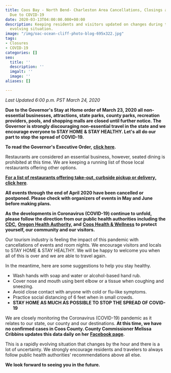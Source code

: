 ```yaml
---
title: Coos Bay - North Bend- Charleston Area Cancellations, Closings and Changes
  Due to COVID-19
date: 2020-03-13T04:00:00.000+00:00
description: Keeping residents and visitors updated on changes during this rapidly
  evolving situation.
image: "/img/oac-ocean-cliff-photo-blog-695x322.jpg"
tags:
- Closures
- COVID-19
categories: []
seo:
  title: ''
  description: ''
  imgalt: ''
  image: ''
aliases: []

---
```

_Last Updated 6:00 p.m. PST March 24, 2020_

**Due to the Governor's Stay at Home order of March 23, 2020 all non-essential businesses, attractions, state parks, county parks, recreation providers, pools, and shopping malls are closed until further notice. The Governor is strongly discouraging non-essential travel in the state and we encourage everyone to STAY HOME & STAY HEALTHY. Let's all do our part to stop the spread of COVID-19.**

**To read the Governor's Executive Order,** [**click here**](https://govsite-assets.s3.amazonaws.com/jkAULYKcSh6DoDF8wBM0_EO%2020-12.pdf)**.**

Restaurants are considered an essential business, however, seated dining is prohibited at this time. We are keeping a running list of those local restaurants offering other options.

[**For a list of restaurants offering take-out, curbside pickup or delivery, click here**](/dining-options-takeout/).

**All events through the end of April 2020 have been cancelled or postponed. Please check with organizers of events in May and June before making plans.**

**As the developments in Coronavirus (COVID-19) continue to unfold, please follow the direction from our public health authorities including the** [**CDC**](https://www.cdc.gov/coronavirus/2019-ncov/index.html)**,** [**Oregon Health Authority**](https://www.oregon.gov/oha/pages/index.aspx)**, and** [**Coos Health & Wellness**](https://cooshealthandwellness.org/) **to protect yourself, our community and our visitors.**

Our tourism industry is feeling the impact of this pandemic with cancellations of events and room nights. We encourage visitors and locals to STAY HOME & STAY HEALTHY. We will be happy to welcome you when all of this is over and we are able to travel again.

In the meantime, here are some suggestions to help you stay healthy.

* Wash hands with soap and water or alcohol-based hand rub.
* Cover nose and mouth using bent elbow or a tissue when coughing and sneezing.
* Avoid close contact with anyone with cold or flu-like symptoms.
* Practice social distancing of 6 feet when in small crowds.
* **STAY HOME AS MUCH AS POSSIBLE TO STOP THE SPREAD OF COVID-19**

We are closely monitoring the Coronavirus (COVID-19) pandemic as it relates to our state, our county and our destinations. **At this time, we have no confirmed cases in Coos County. County Commissioner Melissa Cribbins updates this data daily on her** [**Facebook page**](https://www.facebook.com/commissionercribbins/)**.**

This is a rapidly evolving situation that changes by the hour and there is a lot of uncertainty. We strongly encourage residents and travelers to always follow public health authorities’ recommendations above all else.

**We look forward to seeing you in the future.**